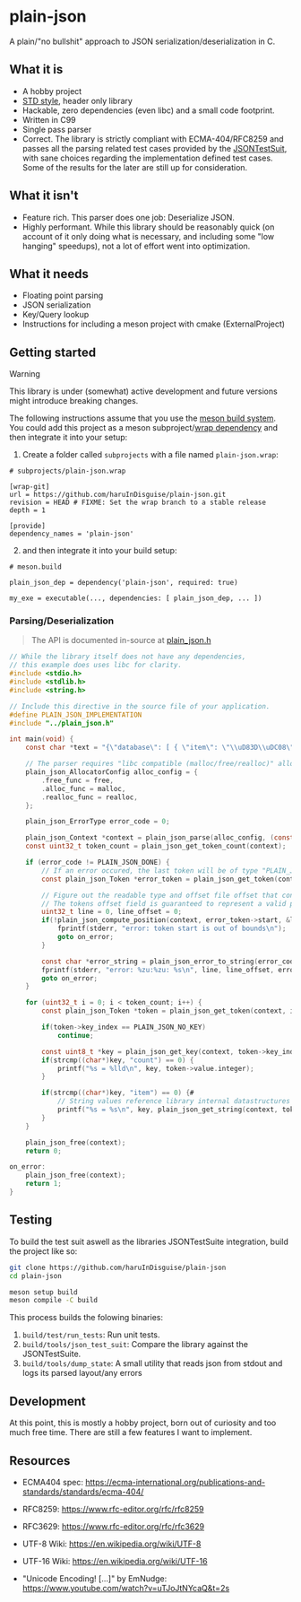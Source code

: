 # plain-json

A plain/"no bullshit" approach to JSON serialization/deserialization in C.

## What it is

- A hobby project
- [STD style](https://github.com/nothings/stb), header only library
- Hackable, zero dependencies (even libc) and a small code footprint.
- Written in C99
- Single pass parser
- Correct. The library is strictly compliant with ECMA-404/RFC8259 and passes all the parsing related
  test cases provided by the [JSONTestSuit](https://github.com/nst/JSONTestSuite), with sane choices
  regarding the implementation defined test cases. Some of the results for the later are still up for consideration.

## What it isn't

- Feature rich. This parser does one job: Deserialize JSON.
- Highly performant. While this library should be reasonably quick (on account of it only doing what
  is necessary, and including some "low hanging" speedups), not a lot of effort went into optimization.

## What it needs

- Floating point parsing
- JSON serialization
- Key/Query lookup
- Instructions for including a meson project with cmake (ExternalProject)

## Getting started

> [!WARNING]
> This library is under (somewhat) active development and future
> versions might introduce breaking changes.

The following instructions assume that you use the [meson build system](https://mesonbuild.com).
You could add this project as a meson subproject/[wrap dependency](https://mesonbuild.com/Wrap-dependency-system-manual.html) and then integrate it into your setup:

1. Create a folder called ```subprojects``` with a file named ```plain-json.wrap```:
```meson
# subprojects/plain-json.wrap

[wrap-git]
url = https://github.com/haruInDisguise/plain-json.git
revision = HEAD # FIXME: Set the wrap branch to a stable release
depth = 1

[provide]
dependency_names = 'plain-json'
```

2. and then integrate it into your build setup:
```meson
# meson.build

plain_json_dep = dependency('plain-json', required: true)

my_exe = executable(..., dependencies: [ plain_json_dep, ... ])
```

### Parsing/Deserialization

> The API is documented in-source at [plain_json.h](plain-json/plain_json.h)

```c
// While the library itself does not have any dependencies,
// this example does uses libc for clarity.
#include <stdio.h>
#include <stdlib.h>
#include <string.h>

// Include this directive in the source file of your application.
#define PLAIN_JSON_IMPLEMENTATION
#include "../plain_json.h"

int main(void) {
    const char *text = "{\"database\": [ { \"item\": \"\\uD83D\\uDC08\", \"count\": 12345} ] }";

    // The parser requires "libc compatible (malloc/free/realloc)" allocator functions
    plain_json_AllocatorConfig alloc_config = {
        .free_func = free,
        .alloc_func = malloc,
        .realloc_func = realloc,
    };

    plain_json_ErrorType error_code = 0;

    plain_json_Context *context = plain_json_parse(alloc_config, (const uint8_t *)text, strlen(text), &error_code);
    const uint32_t token_count = plain_json_get_token_count(context);

    if (error_code != PLAIN_JSON_DONE) {
        // If an error occured, the last token will be of type "PLAIN_JSON_ERROR"
        const plain_json_Token *error_token = plain_json_get_token(context, token_count - 1);

        // Figure out the readable type and offset file offset that contains the error.
        // The tokens offset field is guaranteed to represent a valid position.
        uint32_t line = 0, line_offset = 0;
        if(!plain_json_compute_position(context, error_token->start, &line, &line_offset)) {
            fprintf(stderr, "error: token start is out of bounds\n");
            goto on_error;
        }

        const char *error_string = plain_json_error_to_string(error_code);
        fprintf(stderr, "error: %zu:%zu: %s\n", line, line_offset, error_string);
        goto on_error;
    }

    for (uint32_t i = 0; i < token_count; i++) {
        const plain_json_Token *token = plain_json_get_token(context, i);

        if(token->key_index == PLAIN_JSON_NO_KEY)
            continue;

        const uint8_t *key = plain_json_get_key(context, token->key_index);
        if(strcmp((char*)key, "count") == 0) {
            printf("%s = %lld\n", key, token->value.integer);
        }

        if(strcmp((char*)key, "item") == 0) {#
            // String values reference library internal datastructures and should be copied for reuse (strdup(3) etc.)
            printf("%s = %s\n", key, plain_json_get_string(context, token->value.string_index));
        }
    }

    plain_json_free(context);
    return 0;

on_error:
    plain_json_free(context);
    return 1;
}
```

## Testing

To build the test suit aswell as the libraries JSONTestSuite integration, build the project like so:
```sh
git clone https://github.com/haruInDisguise/plain-json
cd plain-json

meson setup build
meson compile -C build
```

This process builds the folowing binaries:

1. ```build/test/run_tests```: Run unit tests.
2. ```build/tools/json_test_suit```: Compare the library against the JSONTestSuite.
3. ```build/tools/dump_state```: A small utility that reads json from stdout and logs its parsed layout/any errors

## Development
At this point, this is mostly a hobby project, born out of curiosity and too much free time.
There are still a few features I want to implement.

## Resources

- ECMA404 spec: https://ecma-international.org/publications-and-standards/standards/ecma-404/
- RFC8259: https://www.rfc-editor.org/rfc/rfc8259

- RFC3629: https://www.rfc-editor.org/rfc/rfc3629
- UTF-8 Wiki: https://en.wikipedia.org/wiki/UTF-8
- UTF-16 Wiki: https://en.wikipedia.org/wiki/UTF-16
- "Unicode Encoding! [...]" by EmNudge: https://www.youtube.com/watch?v=uTJoJtNYcaQ&t=2s
